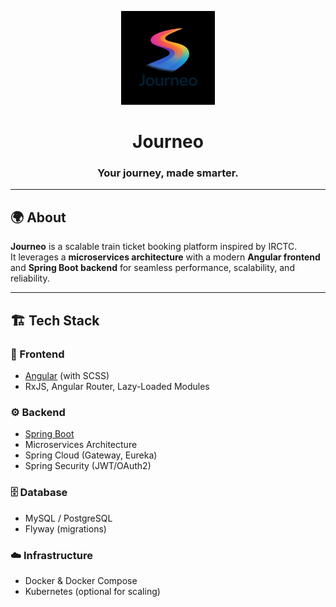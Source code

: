 <p align="center">
  <!-- Add your project logo here -->
  <img src="docs/Journeo-logo.jpeg" alt="Journeo Logo" width="150" />
</p>

<h1 align="center">Journeo</h1>
<h3 align="center">Your journey, made smarter.</h3>

---

## 🌍 About

**Journeo** is a scalable train ticket booking platform inspired by IRCTC.  
It leverages a **microservices architecture** with a modern **Angular frontend** and **Spring Boot backend** for seamless performance, scalability, and reliability.

---

## 🏗️ Tech Stack

### 🎨 Frontend
- [Angular](https://angular.io/) (with SCSS)
- RxJS, Angular Router, Lazy-Loaded Modules

### ⚙️ Backend
- [Spring Boot](https://spring.io/projects/spring-boot)  
- Microservices Architecture  
- Spring Cloud (Gateway, Eureka)  
- Spring Security (JWT/OAuth2)  

### 🗄️ Database
- MySQL / PostgreSQL  
- Flyway (migrations)

### ☁️ Infrastructure
- Docker & Docker Compose  
- Kubernetes (optional for scaling)  


